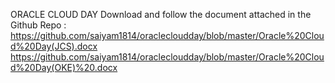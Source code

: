 ORACLE CLOUD DAY
Download and follow the document attached in the Github Repo :
https://github.com/saiyam1814/oraclecloudday/blob/master/Oracle%20Cloud%20Day(JCS).docx
https://github.com/saiyam1814/oraclecloudday/blob/master/Oracle%20Cloud%20Day(OKE)%20.docx
